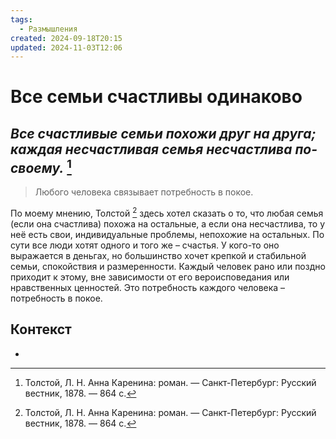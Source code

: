 ```yaml
---
tags:
  - Размышления
created: 2024-09-18T20:15
updated: 2024-11-03T12:06
---
```

# Все семьи счастливы одинаково

## ***Все счастливые семьи похожи друг на друга; каждая несчастливая семья несчастлива по-своему.*** [^1]

>Любого человека связывает потребность в покое. 


По моему мнению, Толстой [^1] здесь хотел сказать о то, что любая семья (если она счастлива) похожа на остальные, а если она несчастлива, то у неё есть свои, индивидуальные проблемы, непохожие на остальных.
По сути все люди хотят одного и того же – счастья. У кого-то оно выражается в деньгах, но большинство хочет крепкой и стабильной семьи, спокойствия и размеренности. Каждый человек рано или поздно приходит к этому, вне зависимости от его вероисповедания или нравственных ценностей. Это потребность каждого человека – потребность в покое. 
## Контекст
- 

[^1]: Толстой, Л. Н. Анна Каренина: роман. — Санкт-Петербург: Русский вестник, 1878. — 864 с.